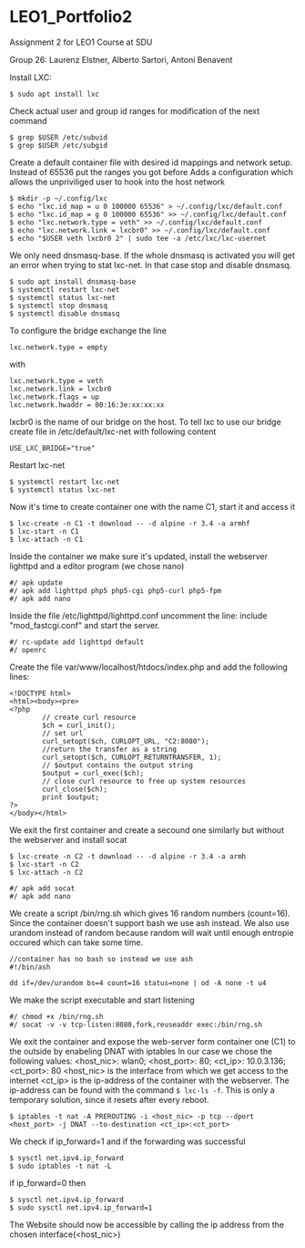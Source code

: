 # LEO1_Portfolio2
Assignment 2 for LEO1 Course at SDU

Group 26: Laurenz Elstner, Alberto Sartori, Antoni Benavent

Install LXC:
```
$ sudo apt install lxc
```

Check actual user and group id ranges for modification of the next command
```
$ grep $USER /etc/subuid
$ grep $USER /etc/subgid
```

Create a default container file with desired id mappings and network setup.
Instead of 65536 put the ranges you got before
Adds a configuration which allows the unpriviliged user to hook into the host network
```
$ mkdir -p ~/.config/lxc
$ echo "lxc.id_map = u 0 100000 65536" > ~/.config/lxc/default.conf
$ echo "lxc.id_map = g 0 100000 65536" >> ~/.config/lxc/default.conf
$ echo "lxc.network.type = veth" >> ~/.config/lxc/default.conf
$ echo "lxc.network.link = lxcbr0" >> ~/.config/lxc/default.conf
$ echo "$USER veth lxcbr0 2" | sudo tee -a /etc/lxc/lxc-usernet
```

We only need dnsmasq-base. If the whole dnsmasq is activated you will get an error when trying to stat lxc-net. In that case stop and disable dnsmasq.
```
$ sudo apt install dnsmasq-base
$ systemctl restart lxc-net
$ systemctl status lxc-net
$ systemctl stop dnsmasq
$ systemctl disable dnsmasq
```

To configure the bridge exchange the line
```
lxc.network.type = empty
```
with
```
lxc.network.type = veth
lxc.network.link = lxcbr0
lxc.network.flags = up
lxc.network.hwaddr = 00:16:3e:xx:xx:xx
```
lxcbr0 is the name of our bridge on the host. To tell lxc to use our bridge create file in /etc/default/lxc-net with following content
```
USE_LXC_BRIDGE="true"
```
Restart lxc-net
```
$ systemctl restart lxc-net
$ systemctl status lxc-net
```

Now it's time to create container one with the name C1, start it and access it
```
$ lxc-create -n C1 -t download -- -d alpine -r 3.4 -a armhf
$ lxc-start -n C1
$ lxc-attach -n C1
```

Inside the container we make sure it's updated, install the webserver lighttpd and a editor program (we chose nano)
```
#/ apk update
#/ apk add lighttpd php5 php5-cgi php5-curl php5-fpm
#/ apk add nano
```
Inside the file /etc/lighttpd/lighttpd.conf uncomment the line: include "mod_fastcgi.conf" and start the server. 
```
#/ rc-update add lighttpd default
#/ openrc
```

Create the file var/www/localhost/htdocs/index.php and add the following lines:
```
<!DOCTYPE html>
<html><body><pre>
<?php 
        // create curl resource 
        $ch = curl_init(); 
        // set url 
        curl_setopt($ch, CURLOPT_URL, "C2:8080"); 
        //return the transfer as a string 
        curl_setopt($ch, CURLOPT_RETURNTRANSFER, 1); 
        // $output contains the output string 
        $output = curl_exec($ch); 
        // close curl resource to free up system resources
        curl_close($ch);
        print $output;
?>
</body></html>
```

We exit the first container and create a secound one similarly but without the webserver and install socat
```
$ lxc-create -n C2 -t download -- -d alpine -r 3.4 -a armh
$ lxc-start -n C2
$ lxc-attach -n C2
```
```
#/ apk add socat
#/ apk add nano
```

We create a script /bin/rng.sh which gives 16 random numbers (count=16). Since the container doesn't support bash we use ash instead. We also use urandom instead of random because random will wait until enough entropie occured which can take some time.
```
//container has no bash so instead we use ash
#!/bin/ash

dd if=/dev/urandom bs=4 count=16 status=none | od -A none -t u4
```
We make the script executable and start listening
```
#/ chmod +x /bin/rng.sh
#/ socat -v -v tcp-listen:8080,fork,reuseaddr exec:/bin/rng.sh
```

We exit the container and expose the web-server form container one (C1) to the outside by enabeling DNAT with iptables
In our case we chose the following values: <host_nic>: wlan0; <host_port>: 80; <ct_ip>: 10.0.3.136; <ct_port>: 80
<host_nic> is the interface from which we get access to the internet
<ct_ip> is the ip-address of the container with the webserver. The ip-address can be found with the command `$ lxc-ls -f`.
This is only a temporary solution, since it resets after every reboot.
```
$ iptables -t nat -A PREROUTING -i <host_nic> -p tcp --dport <host_port> -j DNAT --to-destination <ct_ip>:<ct_port>
```

We check if ip_forward=1 and if the forwarding was successful
```
$ sysctl net.ipv4.ip_forward
$ sudo iptables -t nat -L
```

if ip_forward=0 then
```
$ sysctl net.ipv4.ip_forward
$ sudo sysctl net.ipv4.ip_forward=1
```


The Website should now be accessible by calling the ip address from the chosen interface(<host_nic>)
